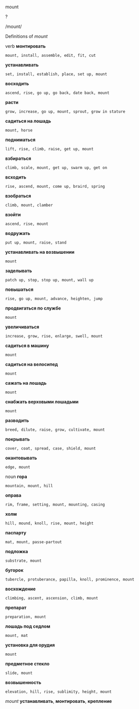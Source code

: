 mount

?

/mount/

Definitions of _mount_

verb
**монтировать**

    mount, install, assemble, edit, fit, cut
**устанавливать**

    set, install, establish, place, set up, mount
**восходить**

    ascend, rise, go up, go back, date back, mount
**расти**

    grow, increase, go up, mount, sprout, grow in stature
**садиться на лошадь**

    mount, horse
**подниматься**

    lift, rise, climb, raise, get up, mount
**взбираться**

    climb, scale, mount, get up, swarm up, get on
**всходить**

    rise, ascend, mount, come up, braird, spring
**взобраться**

    climb, mount, clamber
**взойти**

    ascend, rise, mount
**водружать**

    put up, mount, raise, stand
**устанавливать на возвышении**

    mount
**заделывать**

    patch up, stop, stop up, mount, wall up
**повышаться**

    rise, go up, mount, advance, heighten, jump
**продвигаться по службе**

    mount
**увеличиваться**

    increase, grow, rise, enlarge, swell, mount
**садиться в машину**

    mount
**садиться на велосипед**

    mount
**сажать на лошадь**

    mount
**снабжать верховыми лошадьми**

    mount
**разводить**

    breed, dilute, raise, grow, cultivate, mount
**покрывать**

    cover, coat, spread, case, shield, mount
**окантовывать**

    edge, mount

noun
**гора**

    mountain, mount, hill
**оправа**

    rim, frame, setting, mount, mounting, casing
**холм**

    hill, mound, knoll, rise, mount, height
**паспарту**

    mat, mount, passe-partout
**подложка**

    substrate, mount
**бугорок**

    tubercle, protuberance, papilla, knoll, prominence, mount
**восхождение**

    climbing, ascent, ascension, climb, mount
**препарат**

    preparation, mount
**лошадь под седлом**

    mount, mat
**установка для орудия**

    mount
**предметное стекло**

    slide, mount
**возвышенность**

    elevation, hill, rise, sublimity, height, mount

_mount_
**устанавливать**, **монтировать**, **крепление**